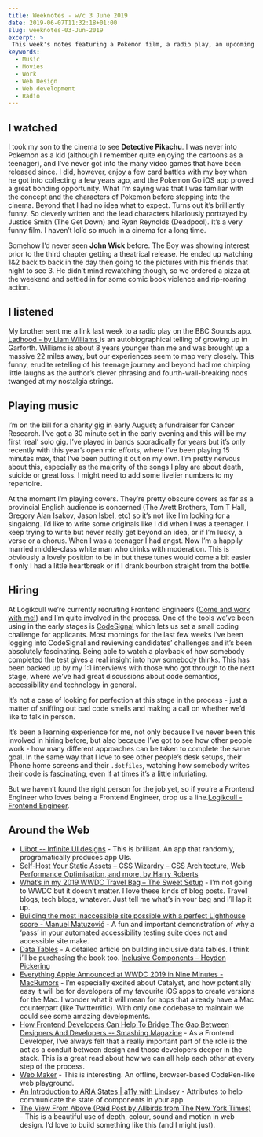 ```yaml
---
title: Weeknotes - w/c 3 June 2019
date: 2019-06-07T11:32:18+01:00
slug: weeknotes-03-Jun-2019
excerpt: >
 This week's notes featuring a Pokemon film, a radio play, an upcoming gig and a bunch of web dev links. 
keywords:
  - Music
  - Movies
  - Work
  - Web Design
  - Web development
  - Radio
---
```


## I watched
I took my son to the cinema to see **Detective Pikachu**. I was never into Pokemon as a kid (although I remember quite enjoying the cartoons as a teenager), and I’ve never got into the many video games that have been released since. I did, however, enjoy a few card battles with my boy when he got into collecting a few years ago, and the Pokemon Go iOS app proved a great bonding opportunity. What I’m saying was that I was familiar with the concept and the characters of Pokemon before stepping into the cinema. Beyond that I had no idea what to expect. Turns out it’s brilliantly funny. So cleverly written and the lead characters hilariously portrayed by Justice Smith (The Get Down) and Ryan Reynolds (Deadpool). It’s a very funny film. I haven’t lol’d so much in a cinema for a long time. 

Somehow I’d never seen **John Wick** before. The Boy was showing interest prior to the third chapter getting a theatrical release. He ended up watching 1&2 back to back in the day then going to the pictures with his friends that night to see 3. He didn’t mind rewatching though, so we ordered a pizza at the weekend and settled in for some comic book violence and rip-roaring action. 

## I listened
My brother sent me a link last week to a radio play on the BBC Sounds app. [Ladhood - by Liam Williams ](https://www.bbc.co.uk/programmes/b098sdt6) is an autobiographical telling of growing up in Garforth. Williams is about 8 years younger than me and was brought up a massive 22 miles away, but our experiences seem to map very closely. This funny, erudite retelling of his teenage journey and beyond had me chirping little laughs as the author’s clever phrasing and fourth-wall-breaking nods twanged at my nostalgia strings.

## Playing music
I’m on the bill for a charity gig in early August; a fundraiser for Cancer Research. I’ve got a 30 minute set in the early evening and this will be my first ‘real’ solo gig. I’ve played in bands sporadically for years but it’s only recently with this year’s open mic efforts,  where I’ve been playing 15 minutes max, that I’ve been putting it out on my own. I’m pretty nervous about this, especially as the majority of the songs I play are about death, suicide or great loss. I might need to add some livelier numbers to my repertoire. 

At the moment I’m playing covers. They’re pretty obscure covers as far as a provincial English audience is concerned (The Avett Brothers, Tom T Hall, Gregory Alan Isakov, Jason Isbel, etc) so it’s not like I’m looking for a singalong. I’d like to write some originals like I did when I was a teenager. I keep trying to write but never really get beyond an idea, or if I’m lucky, a verse or a chorus. When I was a teenager I had angst. Now I’m a happily married middle-class white man who drinks with moderation. This is obviously a lovely position to be in but these tunes would come a bit easier if only I had a little heartbreak or if I drank bourbon straight from the bottle. 

## Hiring
At Logikcull we’re currently recruiting Frontend Engineers ([Come and work with me!](https://www.logikcull.com/careers#jumpToPositions)) and I’m quite involved in the process. One of the tools we’ve been using in the early stages is [CodeSignal](https://codesignal.com) which lets us set a small coding challenge for applicants. Most mornings for the last few weeks I’ve been logging into CodeSignal and reviewing candidates’ challenges and it’s been absolutely fascinating. Being able to watch a playback of how somebody completed the test gives a real insight into how somebody thinks. This has been backed up by my 1:1 interviews with those who got through to the next stage, where we’ve had great discussions about code semantics, accessibility and technology in general. 

It’s not a case of looking for perfection at this stage in the process - just a matter of sniffing out bad code smells and making a call on whether we’d like to talk in person.

It’s been a learning experience for me, not only because I’ve never been this involved in hiring before, but also because I’ve got to see how other people work - how many different approaches can be taken to complete the same goal. In the same way that I love to see other people’s desk setups, their iPhone home screens and their `.dotfiles`, watching how somebody writes their code is fascinating, even if at times it’s a little infuriating.

But we haven’t found the right person for the job yet, so if you’re a Frontend Engineer who loves being a Frontend Engineer, drop us a line.[Logikcull - Frontend Engineer](https://jobs.lever.co/logikcull/ebf4ea7a-cfa7-4432-881d-194f1d24e583).

## Around the Web
* [Uibot -- Infinite UI designs](https://www.uibot.app/) - This is brilliant. An app that randomly, programatically produces app UIs. 
* [Self-Host Your Static Assets – CSS Wizardry – CSS Architecture, Web Performance Optimisation, and more, by Harry Roberts](https://csswizardry.com/2019/05/self-host-your-static-assets/)
* [What’s in my 2019 WWDC Travel Bag – The Sweet Setup](https://thesweetsetup.com/whats-in-my-2019-wwdc-travel-bag/) - I’m not going to WWDC but it doesn’t matter. I love these kinds of blog posts. Travel blogs, tech blogs, whatever. Just tell me what’s in your bag and I’ll lap it up.
* [Building the most inaccessible site possible with a perfect Lighthouse score - Manuel Matuzović](https://www.matuzo.at/blog/building-the-most-inaccessible-site-possible-with-a-perfect-lighthouse-score/) - A fun and important demonstration of why a ‘pass’  in your automated accessibility testing suite does not and accessible site make.  
* [Data Tables](http://inclusive-components.design/data-tables/) - A detailed article on building inclusive data tables. I think i’ll be purchasing the book too. [Inclusive Components – Heydon Pickering](http://book.inclusive-components.design)
* [Everything Apple Announced at WWDC 2019 in Nine Minutes - MacRumors](https://www.macrumors.com/2019/06/03/everything-apple-announced-at-wwdc/) - I’m especially excited about Catalyst, and how potentially easy it will be for developers of my favourite iOS apps to create versions for the Mac. I wonder what it will mean for apps that already have a Mac counterpart (like Twitterrific). With only one codebase to maintain we could see some amazing developments.
* [How Frontend Developers Can Help To Bridge The Gap Between Designers And Developers -- Smashing Magazine](https://www.smashingmagazine.com/2019/05/frontend-developers-designers/) - As a Frontend Developer, I’ve always felt that a really important part of the role is the act as a conduit between design and those developers deeper in the stack. This is a great read about how we can all help each other at every step of the process.
* [Web Maker](https://webmaker.app/) - This is interesting. An offline, browser-based CodePen-like web playground.
* [An Introduction to ARIA States | a11y with Lindsey](https://www.a11ywithlindsey.com/blog/introduction-aria-states/) - Attributes to help communicate the state of components in your app.
* [The View From Above (Paid Post by Allbirds from The New York Times)](https://www.nytimes.com/paidpost/allbirds/the-view-from-above.html) - This is a beautiful use of depth, colour, sound and motion in web design. I’d love to build something like this (and I might just).